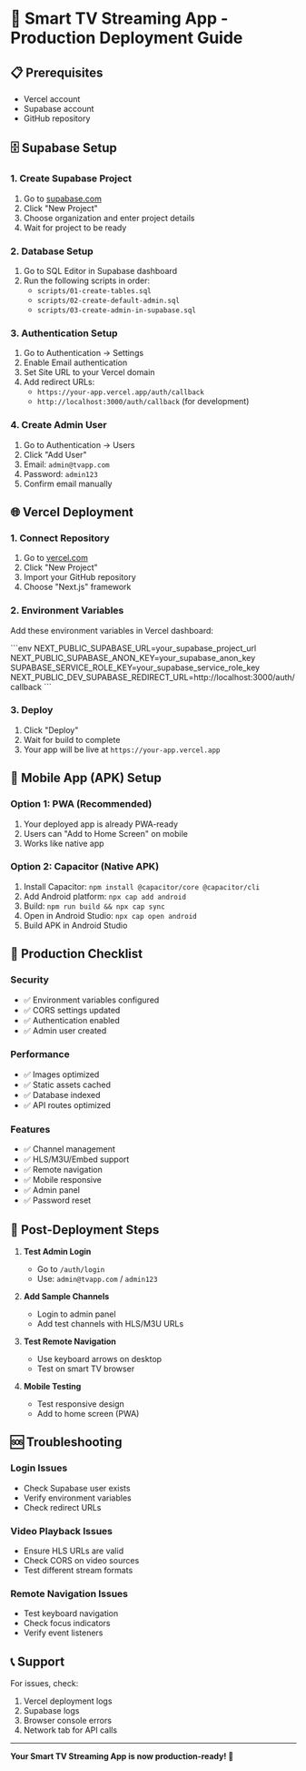 # 🚀 Smart TV Streaming App - Production Deployment Guide

## 📋 Prerequisites
- Vercel account
- Supabase account
- GitHub repository

## 🗄️ Supabase Setup

### 1. Create Supabase Project
1. Go to [supabase.com](https://supabase.com)
2. Click "New Project"
3. Choose organization and enter project details
4. Wait for project to be ready

### 2. Database Setup
1. Go to SQL Editor in Supabase dashboard
2. Run the following scripts in order:
   - `scripts/01-create-tables.sql`
   - `scripts/02-create-default-admin.sql`
   - `scripts/03-create-admin-in-supabase.sql`

### 3. Authentication Setup
1. Go to Authentication → Settings
2. Enable Email authentication
3. Set Site URL to your Vercel domain
4. Add redirect URLs:
   - `https://your-app.vercel.app/auth/callback`
   - `http://localhost:3000/auth/callback` (for development)

### 4. Create Admin User
1. Go to Authentication → Users
2. Click "Add User"
3. Email: `admin@tvapp.com`
4. Password: `admin123`
5. Confirm email manually

## 🌐 Vercel Deployment

### 1. Connect Repository
1. Go to [vercel.com](https://vercel.com)
2. Click "New Project"
3. Import your GitHub repository
4. Choose "Next.js" framework

### 2. Environment Variables
Add these environment variables in Vercel dashboard:

\`\`\`env
NEXT_PUBLIC_SUPABASE_URL=your_supabase_project_url
NEXT_PUBLIC_SUPABASE_ANON_KEY=your_supabase_anon_key
SUPABASE_SERVICE_ROLE_KEY=your_supabase_service_role_key
NEXT_PUBLIC_DEV_SUPABASE_REDIRECT_URL=http://localhost:3000/auth/callback
\`\`\`

### 3. Deploy
1. Click "Deploy"
2. Wait for build to complete
3. Your app will be live at `https://your-app.vercel.app`

## 📱 Mobile App (APK) Setup

### Option 1: PWA (Recommended)
1. Your deployed app is already PWA-ready
2. Users can "Add to Home Screen" on mobile
3. Works like native app

### Option 2: Capacitor (Native APK)
1. Install Capacitor: `npm install @capacitor/core @capacitor/cli`
2. Add Android platform: `npx cap add android`
3. Build: `npm run build && npx cap sync`
4. Open in Android Studio: `npx cap open android`
5. Build APK in Android Studio

## 🔧 Production Checklist

### Security
- ✅ Environment variables configured
- ✅ CORS settings updated
- ✅ Authentication enabled
- ✅ Admin user created

### Performance
- ✅ Images optimized
- ✅ Static assets cached
- ✅ Database indexed
- ✅ API routes optimized

### Features
- ✅ Channel management
- ✅ HLS/M3U/Embed support
- ✅ Remote navigation
- ✅ Mobile responsive
- ✅ Admin panel
- ✅ Password reset

## 🎯 Post-Deployment Steps

1. **Test Admin Login**
   - Go to `/auth/login`
   - Use: `admin@tvapp.com` / `admin123`

2. **Add Sample Channels**
   - Login to admin panel
   - Add test channels with HLS/M3U URLs

3. **Test Remote Navigation**
   - Use keyboard arrows on desktop
   - Test on smart TV browser

4. **Mobile Testing**
   - Test responsive design
   - Add to home screen (PWA)

## 🆘 Troubleshooting

### Login Issues
- Check Supabase user exists
- Verify environment variables
- Check redirect URLs

### Video Playback Issues
- Ensure HLS URLs are valid
- Check CORS on video sources
- Test different stream formats

### Remote Navigation Issues
- Test keyboard navigation
- Check focus indicators
- Verify event listeners

## 📞 Support
For issues, check:
1. Vercel deployment logs
2. Supabase logs
3. Browser console errors
4. Network tab for API calls

---
**Your Smart TV Streaming App is now production-ready! 🎉**
